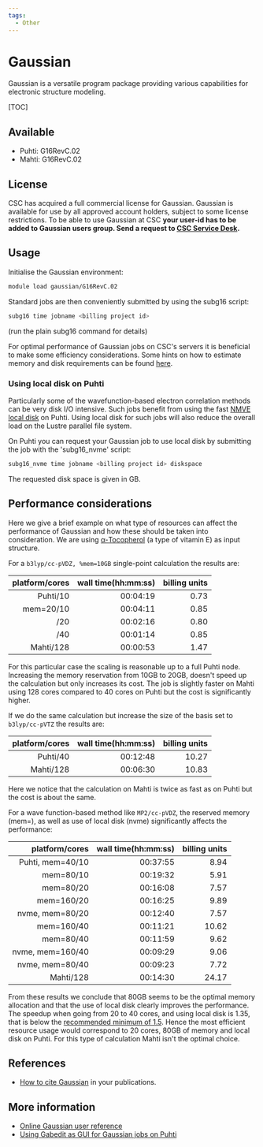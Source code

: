 ```yaml
---
tags:
  - Other
---
```


# Gaussian

Gaussian is a versatile program package providing various capabilities for electronic
structure modeling.

[TOC]

## Available

- Puhti: G16RevC.02
- Mahti: G16RevC.02

## License

CSC has acquired a full commercial license for Gaussian. Gaussian is available for use by
all approved account holders, subject to some license restrictions. To be able to use
Gaussian at CSC **your user-id has to be added to Gaussian users group. Send a request to
[CSC Service Desk](../support/contact.md).**

## Usage

Initialise the Gaussian environment:

```bash
module load gaussian/G16RevC.02
```

Standard jobs are then conveniently submitted by using the subg16 script:

```bash
subg16 time jobname <billing project id>
```

(run the plain subg16 command for details)

For optimal performance of Gaussian jobs on CSC's servers it is beneficial to make some
efficiency considerations. Some hints on how to estimate memory and disk requirements can
be found [here](http://gaussian.com/running/?tabid=3).

### Using local disk on Puhti

Particularly some of the wavefunction-based electron correlation methods can
be very disk I/O intensive. Such jobs benefit from using the fast [NMVE local
disk](../../computing/running/creating-job-scripts-puhti/#local-storage) on
Puhti. Using local disk for such jobs will also reduce the overall load on the
Lustre parallel file system.

On Puhti you can request your Gaussian job to use local disk by submitting the
job with the 'subg16_nvme' script:

```bash
subg16_nvme time jobname <billing project id> diskspace
```

The requested disk space is given in GB.

## Performance considerations

Here we give a brief example on what type of resources can affect the performance
of Gaussian and how these should be taken into consideration. We are using
[α-Tocopherol](https://en.wikipedia.org/wiki/%CE%91-Tocopherol) (a type of vitamin
E) as input structure.

For a `b3lyp/cc-pVDZ, %mem=10GB` single-point calculation the results are:

| platform/cores      | wall time(hh:mm:ss) |  billing units       |
| ------------------: | ------------------: |  ------------------: |
| Puhti/10            | 00:04:19            |  0.73                |
| mem=20/10           | 00:04:11            |  0.85                |
|      /20            | 00:02:16            |  0.80                |
|      /40            | 00:01:14            |  0.85                |
| Mahti/128           | 00:00:53            |  1.47                |

For this particular case the scaling is reasonable up to a full Puhti node. Increasing
the memory reservation from 10GB to 20GB, doesn't speed up the calculation but only
increases its cost. The job is slightly faster on Mahti using 128 cores compared to
40 cores on Puhti but the cost is significantly higher.

If we do the same calculation but increase the size of the basis set to `b3lyp/cc-pVTZ`
the results are:

| platform/cores      | wall time(hh:mm:ss) |  billing units       |
| ------------------: | ------------------: |  ------------------: |
| Puhti/40            | 00:12:48            |  10.27               |
| Mahti/128           | 00:06:30            |  10.83               |

Here we notice that the calculation on Mahti is twice as fast as on Puhti but the cost
is about the same.

For a  wave function-based method like `MP2/cc-pVDZ`, the reserved memory (mem=), as
well as use of local disk (nvme) significantly affects the performance:

| platform/cores      | wall time(hh:mm:ss) |  billing units       |
| ------------------: | ------------------: |  ------------------: |
| Puhti, mem=40/10    | 00:37:55            |  8.94                |
|        mem=80/10    | 00:19:32            |  5.91                |
|        mem=80/20    | 00:16:08            |  7.57                |
|        mem=160/20   | 00:16:25            |  9.89                |
|  nvme, mem=80/20    | 00:12:40            |  7.57                |
|        mem=160/40   | 00:11:21            | 10.62                |
|        mem=80/40    | 00:11:59            |  9.62                |
|  nvme, mem=160/40   | 00:09:29            |  9.06                |
|  nvme, mem=80/40    | 00:09:23            |  7.72                |
| Mahti/128           | 00:14:30            | 24.17                |

From these results we conclude that 80GB seems to be the optimal memory allocation and
that the use of local disk clearly improves the performance. The speedup when going from
20 to 40 cores, and using local disk is 1.35, that is below the [recommended minimum of
1.5](../../accounts/how-to-access-mahti-large-partition/#scalability-testing). Hence the
most efficient resource usage would correspond to 20 cores, 80GB of memory and local disk
on Puhti. For this type of calculation Mahti isn't the optimal choice.

## References

- [How to cite Gaussian](http://gaussian.com/citation_b01/) in your publications.

## More information

- [Online Gaussian user reference](http://gaussian.com/man/)
- [Using Gabedit as GUI for Gaussian jobs on Puhti](../support/tutorials/gabedit_gaussian.md)
